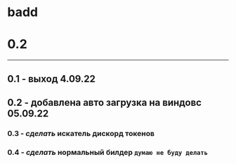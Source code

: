 # badd
# 0.2
--------------------------------
## 0.1 - выход 4.09.22
## 0.2 - добавлена авто загрузка на виндовс 05.09.22
### 0.3 - *сделать* искатель дискорд токенов
### 0.4 - *сделать* нормальный билдер ```думаю не буду делать```
